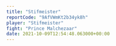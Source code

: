 ```yaml
---
title: "Stifmeister"
reportCode: "9AfVWmKt2b34yk8h"
player: "Stifmeister"
fight: "Prince Malchezaar"
date: 2021-10-09T12:54:48.063000+00:00
---
```

